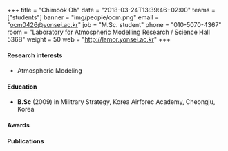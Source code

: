 ﻿+++
title = "Chimook Oh"
date = "2018-03-24T13:39:46+02:00"
teams = ["students"]
banner = "img/people/ocm.png"
email = "ocm0426@yonsei.ac.kr"
job = "M.Sc. student"
phone = "010-5070-4367"
room = "Laboratory for Atmospheric Modelling Research / Science Hall 536B"
weight = 50
web = "http://lamor.yonsei.ac.kr"
+++

#### Research interests
+ Atmospheric Modeling

#### Education
+ **B.Sc** (2009) in Militrary Strategy, Korea Airforec Academy, Cheongju, Korea

#### Awards


#### Publications
